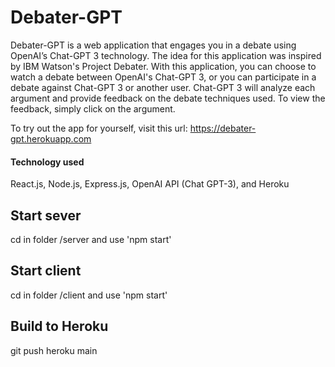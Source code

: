 # Debater-GPT

Debater-GPT is a web application that engages you in a debate using OpenAI’s Chat-GPT 3 technology. The idea for this application was inspired by IBM Watson's Project Debater. With this application, you can choose to watch a debate between OpenAI's Chat-GPT 3, or you can participate in a debate against Chat-GPT 3 or another user. Chat-GPT 3 will analyze each argument and provide feedback on the debate techniques used. To view the feedback, simply click on the argument.

To try out the app for yourself, visit this url: https://debater-gpt.herokuapp.com

#### Technology used

React.js, Node.js, Express.js, OpenAI API (Chat GPT-3), and Heroku

## Start sever

cd in folder /server and use 'npm start'

## Start client

cd in folder /client and use 'npm start'

## Build to Heroku

git push heroku main